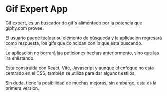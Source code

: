 # Gif Expert App

Gif expert, es un buscador de gif´s alimentado por la potencia que giphy.com provee.

El usuario puede teclear su elemento de búsqueda y la aplicación regresará como respuesta, los gifs que coincidan con lo que esta buscando.

La aplicación no borrará laa peticiones hechas anteriormente, sino que las ira enlistando.

Esta construida con React, Vite, Javascript y aunque el enfoque no esta centrado en el CSS, también se utiliza para dar algunos estilos.

Sin duda, tiene la posibilidad de muchas mejoras, sin embargo, esta es la primera versión.
